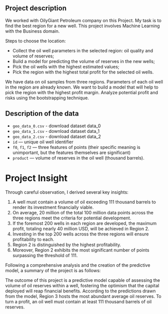 ## Project description

We worked with OilyGiant Petroleum company on this Project. My task is to find the best region for a new well.
This project involves Machine Learning with the Business domain.

Steps to choose the location:
- Collect the oil well parameters in the selected region: oil quality and volume of reserves;
- Build a model for predicting the volume of reserves in the new wells;
- Pick the oil wells with the highest estimated values;
- Pick the region with the highest total profit for the selected oil wells.

We have data on oil samples from three regions. Parameters of each oil well in the region are already known. We want to build a model that will help to pick the region with the highest profit margin. Analyze potential profit and risks using the bootstrapping technique.


## Description of the data

- `geo_data_0.csv` - download dataset data_0
- `geo_data_1.csv` - download dataset data_1
- `geo_data_2.csv` - download dataset data_2
- `id` — unique oil well identifier
- `f0`, `f1`, `f2` — three features of points (their specific meaning is unimportant, but the features themselves are significant)
- `product` — volume of reserves in the oil well (thousand barrels).


# **Project Insight**


Through careful observation, I derived several key insights:

1. A well must contain a volume of oil exceeding 111 thousand barrels to render its investment financially viable.
2. On average, 20 million of the total 100 million data points across the three regions meet the criteria for potential development.
3. If the foremost 200 wells in each region are developed, the maximum profit, totaling nearly 40 million USD, will be achieved in Region 2.
4. Investing in the top 200 wells across the three regions will ensure profitability to each.
5. Region 2 is distinguished by the highest profitability.
6. Moreover, Region 2 exhibits the most significant number of points surpassing the threshold of 111.

Following a comprehensive analysis and the creation of the predictive model, a summary of the project is as follows:

The outcome of this project is a predictive model capable of assessing the volume of oil reserves within a well, fostering the optimism that the capital deployed will reap financial benefits. According to the predictions drawn from the model, Region 3 hosts the most abundant average oil reserves. To turn a profit, an oil well must contain at least 111 thousand barrels of oil reserves.



